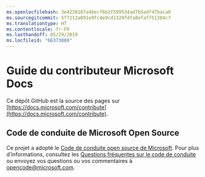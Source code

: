 ```yaml
---
ms.openlocfilehash: 3e4220167a46ecf6b2f599534ad7b5adf47baca0
ms.sourcegitcommit: 5f7212a091e9fc4e9cd1320fdfa8efaff51384c7
ms.translationtype: HT
ms.contentlocale: fr-FR
ms.lasthandoff: 05/29/2019
ms.locfileid: "66373088"
---
```

# <a name="microsoft-docs-contributor-guide"></a>Guide du contributeur Microsoft Docs

Ce dépôt GitHub est la source des pages sur [https://docs.microsoft.com/contribute](https://docs.microsoft.com/contribute). 

## <a name="microsoft-open-source-code-of-conduct"></a>Code de conduite de Microsoft Open Source

Ce projet a adopté le [Code de conduite open source de Microsoft](https://opensource.microsoft.com/codeofconduct/).
Pour plus d’informations, consultez les [Questions fréquentes sur le code de conduite](https://opensource.microsoft.com/codeofconduct/faq/) ou envoyez vos questions ou vos commentaires à [opencode@microsoft.com](mailto:opencode@microsoft.com).
